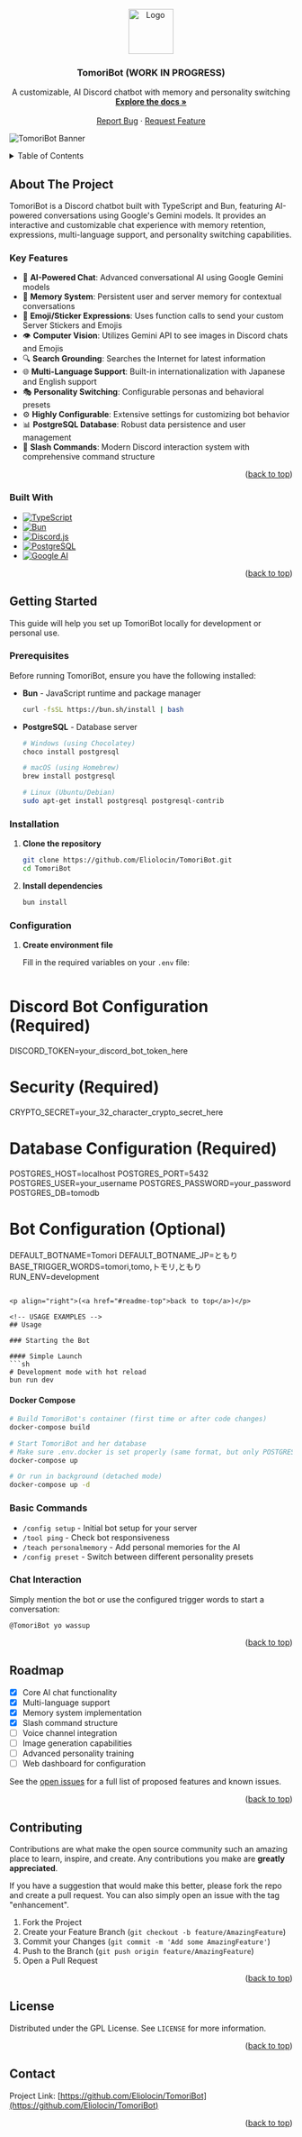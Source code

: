 <!-- PROJECT LOGO -->
<br />
<div align="center">
  <a href="https://github.com/Eliolocin/TomoriBot">
    <img src="img/tomoricon.png" alt="Logo" width="80" height="80">
  </a>

<h3 align="center">TomoriBot (WORK IN PROGRESS)</h3>

  <p align="center">
    A customizable, AI Discord chatbot with memory and personality switching
    <br />
    <a href="https://github.com/Eliolocin/TomoriBot"><strong>Explore the docs »</strong></a>
    <br />
    <br />
    <a href="https://github.com/Eliolocin/TomoriBot/issues/new?labels=bug&template=bug-report---.md">Report Bug</a>
    &middot;
    <a href="https://github.com/Eliolocin/TomoriBot/issues/new?labels=enhancement&template=feature-request---.md">Request Feature</a>
  </p>
</div>

![TomoriBot Banner](img/tomobanner.png)

<!-- TABLE OF CONTENTS -->
<details>
  <summary>Table of Contents</summary>
  <ol>
    <li>
      <a href="#about-the-project">About The Project</a>
      <ul>
        <li><a href="#built-with">Built With</a></li>
      </ul>
    </li>
    <li>
      <a href="#getting-started">Getting Started</a>
      <ul>
        <li><a href="#prerequisites">Prerequisites</a></li>
        <li><a href="#installation">Installation</a></li>
        <li><a href="#configuration">Configuration</a></li>
      </ul>
    </li>
    <li><a href="#usage">Usage</a></li>
    <li><a href="#roadmap">Roadmap</a></li>
    <li><a href="#contributing">Contributing</a></li>
    <li><a href="#license">License</a></li>
    <li><a href="#contact">Contact</a></li>
  </ol>
</details>

<!-- ABOUT THE PROJECT -->
## About The Project

TomoriBot is a Discord chatbot built with TypeScript and Bun, featuring AI-powered conversations using Google's Gemini models. It provides an interactive and customizable chat experience with memory retention, expressions, multi-language support, and personality switching capabilities.

### Key Features
* 🤖 **AI-Powered Chat**: Advanced conversational AI using Google Gemini models
* 🧠 **Memory System**: Persistent user and server memory for contextual conversations
* 🗿 **Emoji/Sticker Expressions**: Uses function calls to send your custom Server Stickers and Emojis
* 👁️ **Computer Vision**: Utilizes Gemini API to see images in Discord chats
and Emojis
* 🔍 **Search Grounding**: Searches the Internet for latest information
* 🌐 **Multi-Language Support**: Built-in internationalization with Japanese and English support
* 🎭 **Personality Switching**: Configurable personas and behavioral presets
* ⚙️ **Highly Configurable**: Extensive settings for customizing bot behavior
* 📊 **PostgreSQL Database**: Robust data persistence and user management
* 🔧 **Slash Commands**: Modern Discord interaction system with comprehensive command structure

<p align="right">(<a href="#readme-top">back to top</a>)</p>

### Built With

* [![TypeScript][TypeScript.js]][TypeScript-url]
* [![Bun][Bun.sh]][Bun-url]
* [![Discord.js][Discord.js]][Discord-url]
* [![PostgreSQL][PostgreSQL.org]][PostgreSQL-url]
* [![Google AI][Google.ai]][Google-url]

<p align="right">(<a href="#readme-top">back to top</a>)</p>

<!-- GETTING STARTED -->
## Getting Started

This guide will help you set up TomoriBot locally for development or personal use.

### Prerequisites

Before running TomoriBot, ensure you have the following installed:

* **Bun** - JavaScript runtime and package manager
  ```sh
  curl -fsSL https://bun.sh/install | bash
  ```
* **PostgreSQL** - Database server
  ```sh
  # Windows (using Chocolatey)
  choco install postgresql
  
  # macOS (using Homebrew)
  brew install postgresql
  
  # Linux (Ubuntu/Debian)
  sudo apt-get install postgresql postgresql-contrib
  ```

### Installation

1. **Clone the repository**
   ```sh
   git clone https://github.com/Eliolocin/TomoriBot.git
   cd TomoriBot
   ```

2. **Install dependencies**
   ```sh
   bun install
   ```

### Configuration

1. **Create environment file**
   
   Fill in the required variables on your `.env` file:
   ```
  # Discord Bot Configuration (Required)
  DISCORD_TOKEN=your_discord_bot_token_here

  # Security (Required)
  CRYPTO_SECRET=your_32_character_crypto_secret_here

  # Database Configuration (Required)
  POSTGRES_HOST=localhost
  POSTGRES_PORT=5432
  POSTGRES_USER=your_username
  POSTGRES_PASSWORD=your_password
  POSTGRES_DB=tomodb

  # Bot Configuration (Optional)
  DEFAULT_BOTNAME=Tomori
  DEFAULT_BOTNAME_JP=ともり
  BASE_TRIGGER_WORDS=tomori,tomo,トモリ,ともり
  RUN_ENV=development
   ```

<p align="right">(<a href="#readme-top">back to top</a>)</p>

<!-- USAGE EXAMPLES -->
## Usage

### Starting the Bot

#### Simple Launch
```sh
# Development mode with hot reload
bun run dev
```

#### Docker Compose
```sh
# Build TomoriBot's container (first time or after code changes)
docker-compose build

# Start TomoriBot and her database
# Make sure .env.docker is set properly (same format, but only POSTGRES_PASSWORD is needed for the database)!
docker-compose up

# Or run in background (detached mode)
docker-compose up -d
```

### Basic Commands

- `/config setup` - Initial bot setup for your server
- `/tool ping` - Check bot responsiveness
- `/teach personalmemory` - Add personal memories for the AI
- `/config preset` - Switch between different personality presets

### Chat Interaction

Simply mention the bot or use the configured trigger words to start a conversation:
```
@TomoriBot yo wassup
```

<p align="right">(<a href="#readme-top">back to top</a>)</p>

<!-- ROADMAP -->
## Roadmap

- [x] Core AI chat functionality
- [x] Multi-language support
- [x] Memory system implementation
- [x] Slash command structure
- [ ] Voice channel integration
- [ ] Image generation capabilities
- [ ] Advanced personality training
- [ ] Web dashboard for configuration

See the [open issues](https://github.com/Eliolocin/TomoriBot/issues) for a full list of proposed features and known issues.

<p align="right">(<a href="#readme-top">back to top</a>)</p>

<!-- CONTRIBUTING -->
## Contributing

Contributions are what make the open source community such an amazing place to learn, inspire, and create. Any contributions you make are **greatly appreciated**.

If you have a suggestion that would make this better, please fork the repo and create a pull request. You can also simply open an issue with the tag "enhancement".

1. Fork the Project
2. Create your Feature Branch (`git checkout -b feature/AmazingFeature`)
3. Commit your Changes (`git commit -m 'Add some AmazingFeature'`)
4. Push to the Branch (`git push origin feature/AmazingFeature`)
5. Open a Pull Request

<p align="right">(<a href="#readme-top">back to top</a>)</p>

<!-- LICENSE -->
## License

Distributed under the GPL License. See `LICENSE` for more information.

<p align="right">(<a href="#readme-top">back to top</a>)</p>

<!-- CONTACT -->
## Contact

Project Link: [https://github.com/Eliolocin/TomoriBot](https://github.com/Eliolocin/TomoriBot)

<p align="right">(<a href="#readme-top">back to top</a>)</p>

<!-- MARKDOWN LINKS & IMAGES -->
[TypeScript.js]: https://img.shields.io/badge/TypeScript-007ACC?style=for-the-badge&logo=typescript&logoColor=white
[TypeScript-url]: https://www.typescriptlang.org/
[Bun.sh]: https://img.shields.io/badge/Bun-000000?style=for-the-badge&logo=bun&logoColor=white
[Bun-url]: https://bun.sh/
[Discord.js]: https://img.shields.io/badge/Discord.js-5865F2?style=for-the-badge&logo=discord&logoColor=white
[Discord-url]: https://discord.js.org/
[PostgreSQL.org]: https://img.shields.io/badge/PostgreSQL-316192?style=for-the-badge&logo=postgresql&logoColor=white
[PostgreSQL-url]: https://www.postgresql.org/
[Google.ai]: https://img.shields.io/badge/Google%20AI-4285F4?style=for-the-badge&logo=google&logoColor=white
[Google-url]: https://ai.google.dev/
